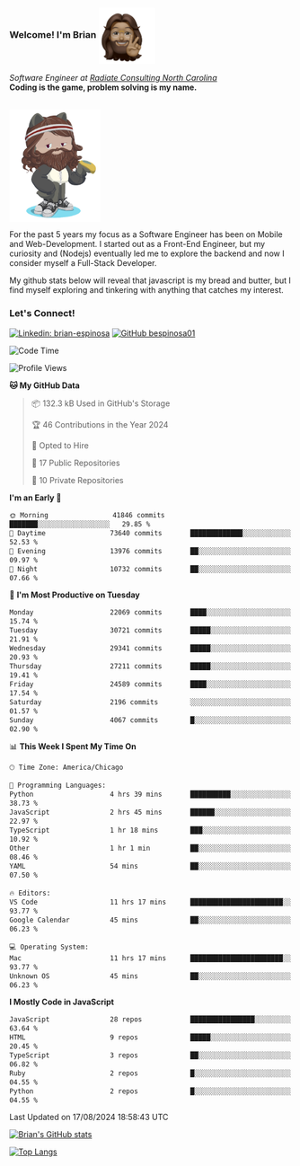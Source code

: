 ###  Welcome! I'm Brian <img align="center" src="https://github.com/bespinosa01/bespinosa01/blob/main/assets/peace-animoji.png" height="100" /></h2>
<p><em>Software Engineer at <a href="https://www.radiateconsulting.coop/north-carolina-tech-coop">Radiate Consulting North Carolina</a>
 <br/>
<!-- </br>Developer Consultant at <a href="https://codethedream.org/">Code The Dream</a> -->
</em> <b>Coding is the game, problem solving is my name.</b></p>

<br/>


 <img align="center" src="https://github.com/bespinosa01/bespinosa01/blob/main/assets/octo-me.png" height="200" /> 
 <p>
 For the past 5 years my focus as a Software Engineer has been on Mobile and Web-Development. I started out as a Front-End Engineer, but my curiosity and (Nodejs) eventually led me to explore the backend and now I consider myself a Full-Stack Developer.
</p>
<p>
 My github stats below will reveal that javascript is my bread and butter, but I find myself exploring and tinkering with anything that catches my interest. 
 </p>
 
 
### Let's Connect!

[![Linkedin: brian-espinosa](https://img.shields.io/badge/-brian--espinosa-blue?style=flat-square&logo=Linkedin&logoColor=white&link=https://www.linkedin.com/in/brian-espinosa/)](https://www.linkedin.com/in/brian-espinosa/)
[![GitHub bespinosa01](https://img.shields.io/github/followers/bespinosa01?label=follow&style=social)](https://github.com/bespinosa01)



<!--START_SECTION:waka-->
![Code Time](http://img.shields.io/badge/Code%20Time-1%2C624%20hrs%2048%20mins-blue)

![Profile Views](http://img.shields.io/badge/Profile%20Views-0-blue)

**🐱 My GitHub Data** 

> 📦 132.3 kB Used in GitHub's Storage 
 > 
> 🏆 46 Contributions in the Year 2024
 > 
> 💼 Opted to Hire
 > 
> 📜 17 Public Repositories 
 > 
> 🔑 10 Private Repositories 
 > 
**I'm an Early 🐤** 

```text
🌞 Morning                41846 commits       ███████░░░░░░░░░░░░░░░░░░   29.85 % 
🌆 Daytime                73640 commits       █████████████░░░░░░░░░░░░   52.53 % 
🌃 Evening                13976 commits       ██░░░░░░░░░░░░░░░░░░░░░░░   09.97 % 
🌙 Night                  10732 commits       ██░░░░░░░░░░░░░░░░░░░░░░░   07.66 % 
```
📅 **I'm Most Productive on Tuesday** 

```text
Monday                   22069 commits       ████░░░░░░░░░░░░░░░░░░░░░   15.74 % 
Tuesday                  30721 commits       █████░░░░░░░░░░░░░░░░░░░░   21.91 % 
Wednesday                29341 commits       █████░░░░░░░░░░░░░░░░░░░░   20.93 % 
Thursday                 27211 commits       █████░░░░░░░░░░░░░░░░░░░░   19.41 % 
Friday                   24589 commits       ████░░░░░░░░░░░░░░░░░░░░░   17.54 % 
Saturday                 2196 commits        ░░░░░░░░░░░░░░░░░░░░░░░░░   01.57 % 
Sunday                   4067 commits        █░░░░░░░░░░░░░░░░░░░░░░░░   02.90 % 
```


📊 **This Week I Spent My Time On** 

```text
🕑︎ Time Zone: America/Chicago

💬 Programming Languages: 
Python                   4 hrs 39 mins       ██████████░░░░░░░░░░░░░░░   38.73 % 
JavaScript               2 hrs 45 mins       ██████░░░░░░░░░░░░░░░░░░░   22.97 % 
TypeScript               1 hr 18 mins        ███░░░░░░░░░░░░░░░░░░░░░░   10.92 % 
Other                    1 hr 1 min          ██░░░░░░░░░░░░░░░░░░░░░░░   08.46 % 
YAML                     54 mins             ██░░░░░░░░░░░░░░░░░░░░░░░   07.50 % 

🔥 Editors: 
VS Code                  11 hrs 17 mins      ███████████████████████░░   93.77 % 
Google Calendar          45 mins             ██░░░░░░░░░░░░░░░░░░░░░░░   06.23 % 

💻 Operating System: 
Mac                      11 hrs 17 mins      ███████████████████████░░   93.77 % 
Unknown OS               45 mins             ██░░░░░░░░░░░░░░░░░░░░░░░   06.23 % 
```

**I Mostly Code in JavaScript** 

```text
JavaScript               28 repos            ████████████████░░░░░░░░░   63.64 % 
HTML                     9 repos             █████░░░░░░░░░░░░░░░░░░░░   20.45 % 
TypeScript               3 repos             ██░░░░░░░░░░░░░░░░░░░░░░░   06.82 % 
Ruby                     2 repos             █░░░░░░░░░░░░░░░░░░░░░░░░   04.55 % 
Python                   2 repos             █░░░░░░░░░░░░░░░░░░░░░░░░   04.55 % 
```




 Last Updated on 17/08/2024 18:58:43 UTC
<!--END_SECTION:waka-->


<!--  Github STATS -->
[![Brian's GitHub stats](https://github-readme-stats.vercel.app/api?username=bespinosa01&hide=stars,contribs&count_private=true&show_icons=true)](https://github.com/anuraghazra/github-readme-stats)

[![Top Langs](https://github-readme-stats.vercel.app/api/top-langs/?username=bespinosa01&layout=compact)](https://github.com/anuraghazra/github-readme-stats)



<!--
**bespinosa01/bespinosa01** is a ✨ _special_ ✨ repository because its `README.md` (this file) appears on your GitHub profile.

Here are some ideas to get you started:

- 🔭 I’m currently working on ...
- 🌱 I’m currently learning ...
- 👯 I’m looking to collaborate on ...
- 🤔 I’m looking for help with ...
- 💬 Ask me about ...
- 📫 How to reach me: ...
- 😄 Pronouns: ...
- ⚡ Fun fact: ...
-->
